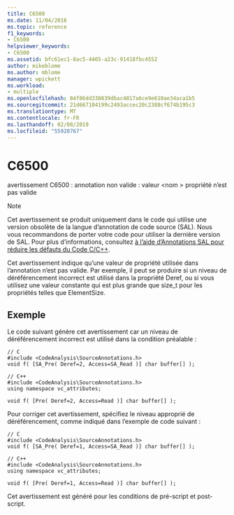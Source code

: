 ```yaml
---
title: C6500
ms.date: 11/04/2016
ms.topic: reference
f1_keywords:
- C6500
helpviewer_keywords:
- C6500
ms.assetid: bfc61ec1-8ac5-4465-a23c-91418fbc4552
author: mikeblome
ms.author: mblome
manager: wpickett
ms.workload:
- multiple
ms.openlocfilehash: 84f86dd338839dbac4817a6ce9e610ae34aca1b5
ms.sourcegitcommit: 21d667104199c2493accec20c2388cf674b195c3
ms.translationtype: MT
ms.contentlocale: fr-FR
ms.lasthandoff: 02/08/2019
ms.locfileid: "55920767"
---
```

# <a name="c6500"></a>C6500
avertissement C6500 : annotation non valide : valeur \<nom > propriété n’est pas valide

> [!NOTE]
>  Cet avertissement se produit uniquement dans le code qui utilise une version obsolète de la langue d’annotation de code source (SAL). Nous vous recommandons de porter votre code pour utiliser la dernière version de SAL. Pour plus d’informations, consultez [à l’aide d’Annotations SAL pour réduire les défauts du Code C/C++](../code-quality/using-sal-annotations-to-reduce-c-cpp-code-defects.md).

 Cet avertissement indique qu’une valeur de propriété utilisée dans l’annotation n’est pas valide. Par exemple, il peut se produire si un niveau de déréférencement incorrect est utilisé dans la propriété Deref, ou si vous utilisez une valeur constante qui est plus grande que size_t pour les propriétés telles que ElementSize.

## <a name="example"></a>Exemple
 Le code suivant génère cet avertissement car un niveau de déréférencement incorrect est utilisé dans la condition préalable :

```
// C
#include <CodeAnalysis\SourceAnnotations.h>
void f( [SA_Pre( Deref=2, Access=SA_Read )] char buffer[] );

// C++
#include <CodeAnalysis\SourceAnnotations.h>
using namespace vc_attributes;

void f( [Pre( Deref=2, Access=Read )] char buffer[] );
```

 Pour corriger cet avertissement, spécifiez le niveau approprié de déréférencement, comme indiqué dans l’exemple de code suivant :

```
// C
#include <CodeAnalysis\SourceAnnotations.h>
void f( [SA_Pre( Deref=1, Access=SA_Read )] char buffer[] );

// C++
#include <CodeAnalysis\SourceAnnotations.h>
using namespace vc_attributes;

void f( [Pre( Deref=1, Access=Read )] char buffer[] );
```

 Cet avertissement est généré pour les conditions de pré-script et post-script.
